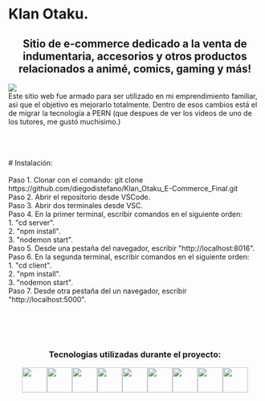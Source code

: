 # Klan Otaku. 


<h2 align="center"> Sitio de e-commerce dedicado a la venta de indumentaria, accesorios y otros productos relacionados a animé, comics, gaming y más! </h1>

<p align="left">
<img src="https://img.shields.io/badge/STATUS-EN%20DESAROLLO-green">
</br>
Este sitio web fue armado para ser utilizado en mi emprendimiento familiar, asi que el objetivo es mejorarlo totalmente. Dentro de esos cambios está el de migrar la tecnología a PERN (que despues de ver los videos de uno de los tutores, me gustó muchisimo.)
</p>
</br>
</br>
</br>
# Instalación:
</br>
</br>
Paso 1. Clonar con el comando: git clone https://github.com/diegodistefano/Klan_Otaku_E-Commerce_Final.git</br>
Paso 2. Abrir el repositorio desde VSCode.</br>
Paso 3. Abrir dos terminales desde VSC. </br>
Paso 4. En la primer terminal, escribir comandos en el siguiente orden:</br>
1. "cd server".</br>
2. "npm install".</br>
3. "nodemon start".</br>
Paso 5. Desde una pestaña del navegador, escribir "http://localhost:8016".</br>
Paso 6. En la segunda terminal, escribir comandos en el siguiente orden:</br>
1. "cd client".</br>
2. "npm install".</br>
3. "nodemon start".</br>
Paso 7. Desde otra pestaña del un navegador, escribir "http://localhost:5000".</br>
</br>
</br>
</br>
</br>



<h3 align="center"> Tecnologias utilizadas durante el proyecto: </h3>
<div align="center">
  <img height="50" src="https://user-images.githubusercontent.com/25181517/192158954-f88b5814-d510-4564-b285-dff7d6400dad.png"><img height="50" src="https://user-images.githubusercontent.com/25181517/183898674-75a4a1b1-f960-4ea9-abcb-637170a00a75.png"><img height="50" src="https://user-images.githubusercontent.com/25181517/117447155-6a868a00-af3d-11eb-9cfe-245df15c9f3f.png"><img height="50" src="https://user-images.githubusercontent.com/25181517/183568594-85e280a7-0d7e-4d1a-9028-c8c2209e073c.png"><img height="50" src="https://user-images.githubusercontent.com/25181517/183859966-a3462d8d-1bc7-4880-b353-e2cbed900ed6.png"><img height="50" src="https://user-images.githubusercontent.com/25181517/189715289-df3ee512-6eca-463f-a0f4-c10d94a06b2f.png"><img height="50" src="https://user-images.githubusercontent.com/25181517/192108891-d86b6220-e232-423a-bf5f-90903e6887c3.png"><img height="50" src="https://user-images.githubusercontent.com/25181517/192108372-f71d70ac-7ae6-4c0d-8395-51d8870c2ef0.png"><img height="50" src="https://user-images.githubusercontent.com/25181517/192108374-8da61ba1-99ec-41d7-80b8-fb2f7c0a4948.png">
</div>


